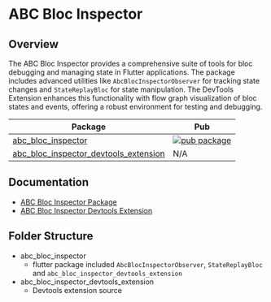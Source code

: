 # ABC Bloc Inspector

## Overview
The ABC Bloc Inspector provides a comprehensive suite of tools for bloc debugging and managing state in Flutter applications. The package includes advanced utilities like `AbcBlocInspectorObserver` for tracking state changes and `StateReplayBloc` for state manipulation. The DevTools Extension enhances this functionality with flow graph visualization of bloc states and events, offering a robust environment for testing and debugging.


| Package                                                                                                                                   | Pub                                                                                                                                         |
| ------------------------------------------------------------------------------------------                                                | --------------------------------------------------------------------------------------------------------------                              |
| [abc_bloc_inspector](https://github.com/line/abc-bloc-inspector/tree/main/packages/abc_bloc_inspector)                         | [![pub package](https://img.shields.io/pub/v/abc_bloc_inspector.svg)](https://pub.dev/packages/abc_bloc_inspector)     |
| [abc_bloc_inspector_devtools_extension](https://github.com/line/abc-bloc-inspector/tree/main/packages/abc_bloc_inspector_devtools_extension)|N/A       |


## Documentation
- [ABC Bloc Inspector Package](./packages/abc_bloc_inspector/README.md)
- [ABC Bloc Inspector Devtools Extension](./packages//abc_bloc_inspector_devtools_extension/README.md)

## Folder Structure
- abc_bloc_inspector
  - flutter package included `AbcBlocInspectorObserver`, `StateReplayBloc` and `abc_bloc_inspector_devtools_extension`
- abc_bloc_inspector_devtools_extension
  - Devtools extension source
